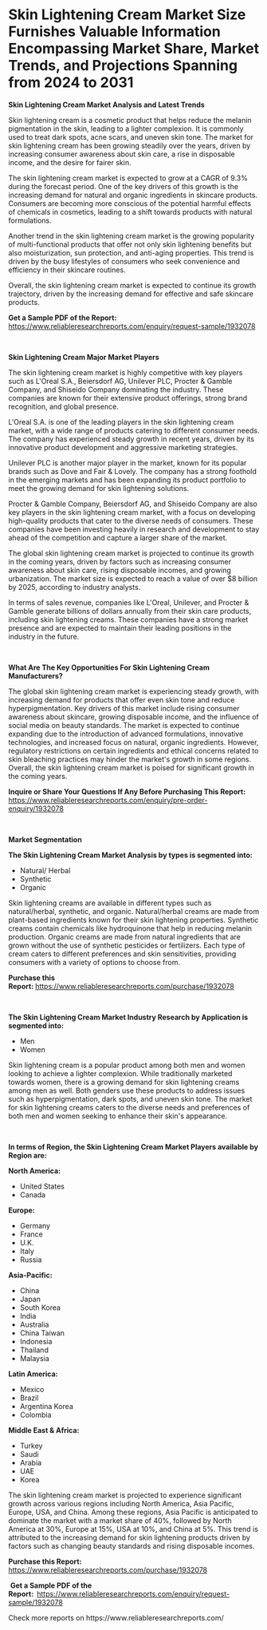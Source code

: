 <p><h1>Skin Lightening Cream Market Size Furnishes Valuable Information Encompassing Market Share, Market Trends, and Projections Spanning from 2024 to 2031</h1></p><p><strong>Skin Lightening Cream Market Analysis and Latest Trends</strong></p>
<p><p>Skin lightening cream is a cosmetic product that helps reduce the melanin pigmentation in the skin, leading to a lighter complexion. It is commonly used to treat dark spots, acne scars, and uneven skin tone. The market for skin lightening cream has been growing steadily over the years, driven by increasing consumer awareness about skin care, a rise in disposable income, and the desire for fairer skin.</p><p>The skin lightening cream market is expected to grow at a CAGR of 9.3% during the forecast period. One of the key drivers of this growth is the increasing demand for natural and organic ingredients in skincare products. Consumers are becoming more conscious of the potential harmful effects of chemicals in cosmetics, leading to a shift towards products with natural formulations.</p><p>Another trend in the skin lightening cream market is the growing popularity of multi-functional products that offer not only skin lightening benefits but also moisturization, sun protection, and anti-aging properties. This trend is driven by the busy lifestyles of consumers who seek convenience and efficiency in their skincare routines.</p><p>Overall, the skin lightening cream market is expected to continue its growth trajectory, driven by the increasing demand for effective and safe skincare products.</p></p>
<p><strong>Get a Sample PDF of the Report:&nbsp;</strong> <a href="https://www.reliableresearchreports.com/enquiry/request-sample/1932078">https://www.reliableresearchreports.com/enquiry/request-sample/1932078</a></p>
<p>&nbsp;</p>
<p><strong>Skin Lightening Cream Major Market Players</strong></p>
<p><p>The skin lightening cream market is highly competitive with key players such as L'Oreal S.A., Beiersdorf AG, Unilever PLC, Procter & Gamble Company, and Shiseido Company dominating the industry. These companies are known for their extensive product offerings, strong brand recognition, and global presence.</p><p>L'Oreal S.A. is one of the leading players in the skin lightening cream market, with a wide range of products catering to different consumer needs. The company has experienced steady growth in recent years, driven by its innovative product development and aggressive marketing strategies.</p><p>Unilever PLC is another major player in the market, known for its popular brands such as Dove and Fair & Lovely. The company has a strong foothold in the emerging markets and has been expanding its product portfolio to meet the growing demand for skin lightening solutions.</p><p>Procter & Gamble Company, Beiersdorf AG, and Shiseido Company are also key players in the skin lightening cream market, with a focus on developing high-quality products that cater to the diverse needs of consumers. These companies have been investing heavily in research and development to stay ahead of the competition and capture a larger share of the market.</p><p>The global skin lightening cream market is projected to continue its growth in the coming years, driven by factors such as increasing consumer awareness about skin care, rising disposable incomes, and growing urbanization. The market size is expected to reach a value of over $8 billion by 2025, according to industry analysts.</p><p>In terms of sales revenue, companies like L'Oreal, Unilever, and Procter & Gamble generate billions of dollars annually from their skin care products, including skin lightening creams. These companies have a strong market presence and are expected to maintain their leading positions in the industry in the future.</p></p>
<p>&nbsp;</p>
<p><strong>What Are The Key Opportunities For Skin Lightening Cream Manufacturers?</strong></p>
<p><p>The global skin lightening cream market is experiencing steady growth, with increasing demand for products that offer even skin tone and reduce hyperpigmentation. Key drivers of this market include rising consumer awareness about skincare, growing disposable income, and the influence of social media on beauty standards. The market is expected to continue expanding due to the introduction of advanced formulations, innovative technologies, and increased focus on natural, organic ingredients. However, regulatory restrictions on certain ingredients and ethical concerns related to skin bleaching practices may hinder the market's growth in some regions. Overall, the skin lightening cream market is poised for significant growth in the coming years.</p></p>
<p><strong>Inquire or Share Your Questions If Any Before Purchasing This Report:</strong> <a href="https://www.reliableresearchreports.com/enquiry/pre-order-enquiry/1932078">https://www.reliableresearchreports.com/enquiry/pre-order-enquiry/1932078</a></p>
<p>&nbsp;</p>
<p><strong>Market Segmentation</strong></p>
<p><strong>The Skin Lightening Cream Market Analysis by types is segmented into:</strong></p>
<p><ul><li>Natural/ Herbal</li><li>Synthetic</li><li>Organic</li></ul></p>
<p><p>Skin lightening creams are available in different types such as natural/herbal, synthetic, and organic. Natural/herbal creams are made from plant-based ingredients known for their skin lightening properties. Synthetic creams contain chemicals like hydroquinone that help in reducing melanin production. Organic creams are made from natural ingredients that are grown without the use of synthetic pesticides or fertilizers. Each type of cream caters to different preferences and skin sensitivities, providing consumers with a variety of options to choose from.</p></p>
<p><strong>Purchase this Report:&nbsp;</strong><a href="https://www.reliableresearchreports.com/purchase/1932078">https://www.reliableresearchreports.com/purchase/1932078</a></p>
<p>&nbsp;</p>
<p><strong>The Skin Lightening Cream Market Industry Research by Application is segmented into:</strong></p>
<p><ul><li>Men</li><li>Women</li></ul></p>
<p><p>Skin lightening cream is a popular product among both men and women looking to achieve a lighter complexion. While traditionally marketed towards women, there is a growing demand for skin lightening creams among men as well. Both genders use these products to address issues such as hyperpigmentation, dark spots, and uneven skin tone. The market for skin lightening creams caters to the diverse needs and preferences of both men and women seeking to enhance their skin's appearance.</p></p>
<p>&nbsp;</p>
<p><strong>In terms of Region, the Skin Lightening Cream Market Players available by Region are:</strong></p>
<p>
    <p> <strong> North America: </strong>
        <ul>
            <li>United States</li>
            <li>Canada</li>
        </ul>
        </p> 
    <p> <strong> Europe: </strong>
        <ul>
            <li>Germany</li>
            <li>France</li>
            <li>U.K.</li>
            <li>Italy</li>
            <li>Russia</li>
        </ul>
        </p> 
    <p> <strong> Asia-Pacific: </strong>
        <ul>
            <li>China</li>
            <li>Japan</li>
            <li>South Korea</li>
            <li>India</li>
            <li>Australia</li>
            <li>China Taiwan</li>
            <li>Indonesia</li>
            <li>Thailand</li>
            <li>Malaysia</li>
        </ul>
        </p> 
    <p> <strong> Latin America: </strong>
        <ul>
            <li>Mexico</li>
            <li>Brazil</li>
            <li>Argentina Korea</li>
            <li>Colombia</li>
        </ul>
        </p> 
    <p> <strong> Middle East & Africa: </strong>
        <ul>
            <li>Turkey</li>
            <li>Saudi</li>
            <li>Arabia</li>
            <li>UAE</li>
            <li>Korea</li>
        </ul>
    </p>
    </p>
<p><p>The skin lightening cream market is projected to experience significant growth across various regions including North America, Asia Pacific, Europe, USA, and China. Among these regions, Asia Pacific is anticipated to dominate the market with a market share of 40%, followed by North America at 30%, Europe at 15%, USA at 10%, and China at 5%. This trend is attributed to the increasing demand for skin lightening products driven by factors such as changing beauty standards and rising disposable incomes.</p></p>
<p><strong>Purchase this Report: </strong><a href="https://www.reliableresearchreports.com/purchase/1932078">https://www.reliableresearchreports.com/purchase/1932078</a></p>
<p>&nbsp;<strong>Get a Sample PDF of the Report:&nbsp;&nbsp;</strong><a href="https://www.reliableresearchreports.com/enquiry/request-sample/1932078">https://www.reliableresearchreports.com/enquiry/request-sample/1932078</a></p>
<p><strong></strong></p>
<p>Check more reports on https://www.reliableresearchreports.com/</p>